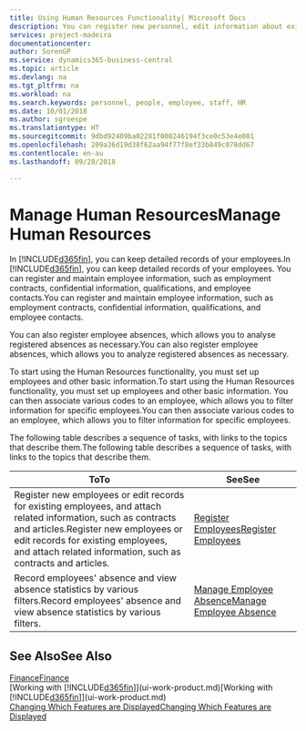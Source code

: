 ```yaml
---
title: Using Human Resources Functionality| Microsoft Docs
description: You can register new personnel, edit information about existing staff, and record and analyse absence.
services: project-madeira
documentationcenter: 
author: SorenGP
ms.service: dynamics365-business-central
ms.topic: article
ms.devlang: na
ms.tgt_pltfrm: na
ms.workload: na
ms.search.keywords: personnel, people, employee, staff, HR
ms.date: 10/01/2018
ms.author: sgroespe
ms.translationtype: HT
ms.sourcegitcommit: 9dbd92409ba02281f008246194f3ce0c53e4e001
ms.openlocfilehash: 209a36d19d38f62aa94f77f8ef33b849c078dd67
ms.contentlocale: en-au
ms.lasthandoff: 09/28/2018

---
```

# <a name="manage-human-resources"></a><span data-ttu-id="ac395-103">Manage Human Resources</span><span class="sxs-lookup"><span data-stu-id="ac395-103">Manage Human Resources</span></span>
<span data-ttu-id="ac395-104">In [!INCLUDE[d365fin](includes/d365fin_md.md)], you can keep detailed records of your employees.</span><span class="sxs-lookup"><span data-stu-id="ac395-104">In [!INCLUDE[d365fin](includes/d365fin_md.md)], you can keep detailed records of your employees.</span></span> <span data-ttu-id="ac395-105">You can register and maintain employee information, such as employment contracts, confidential information, qualifications, and employee contacts.</span><span class="sxs-lookup"><span data-stu-id="ac395-105">You can register and maintain employee information, such as employment contracts, confidential information, qualifications, and employee contacts.</span></span>

<span data-ttu-id="ac395-106">You can also register employee absences, which allows you to analyse registered absences as necessary.</span><span class="sxs-lookup"><span data-stu-id="ac395-106">You can also register employee absences, which allows you to analyze registered absences as necessary.</span></span>

<span data-ttu-id="ac395-107">To start using the Human Resources functionality, you must set up employees and other basic information.</span><span class="sxs-lookup"><span data-stu-id="ac395-107">To start using the Human Resources functionality, you must set up employees and other basic information.</span></span> <span data-ttu-id="ac395-108">You can then associate various codes to an employee, which allows you to filter information for specific employees.</span><span class="sxs-lookup"><span data-stu-id="ac395-108">You can then associate various codes to an employee, which allows you to filter information for specific employees.</span></span>

<span data-ttu-id="ac395-109">The following table describes a sequence of tasks, with links to the topics that describe them.</span><span class="sxs-lookup"><span data-stu-id="ac395-109">The following table describes a sequence of tasks, with links to the topics that describe them.</span></span>

| <span data-ttu-id="ac395-110">To</span><span class="sxs-lookup"><span data-stu-id="ac395-110">To</span></span> | <span data-ttu-id="ac395-111">See</span><span class="sxs-lookup"><span data-stu-id="ac395-111">See</span></span> |
| --- | --- |
| <span data-ttu-id="ac395-112">Register new employees or edit records for existing employees, and attach related information, such as contracts and articles.</span><span class="sxs-lookup"><span data-stu-id="ac395-112">Register new employees or edit records for existing employees, and attach related information, such as contracts and articles.</span></span> |[<span data-ttu-id="ac395-113">Register Employees</span><span class="sxs-lookup"><span data-stu-id="ac395-113">Register Employees</span></span>](hr-how-register-employees.md) |
| <span data-ttu-id="ac395-114">Record employees' absence and view absence statistics by various filters.</span><span class="sxs-lookup"><span data-stu-id="ac395-114">Record employees' absence and view absence statistics by various filters.</span></span> |[<span data-ttu-id="ac395-115">Manage Employee Absence</span><span class="sxs-lookup"><span data-stu-id="ac395-115">Manage Employee Absence</span></span>](hr-how-manage-absence.md) |

## <a name="see-also"></a><span data-ttu-id="ac395-116">See Also</span><span class="sxs-lookup"><span data-stu-id="ac395-116">See Also</span></span>
[<span data-ttu-id="ac395-117">Finance</span><span class="sxs-lookup"><span data-stu-id="ac395-117">Finance</span></span>](finance.md)  
<span data-ttu-id="ac395-118">[Working with [!INCLUDE[d365fin](includes/d365fin_md.md)]](ui-work-product.md)</span><span class="sxs-lookup"><span data-stu-id="ac395-118">[Working with [!INCLUDE[d365fin](includes/d365fin_md.md)]](ui-work-product.md)</span></span>  
[<span data-ttu-id="ac395-119">Changing Which Features are Displayed</span><span class="sxs-lookup"><span data-stu-id="ac395-119">Changing Which Features are Displayed</span></span>](ui-experiences.md)        

